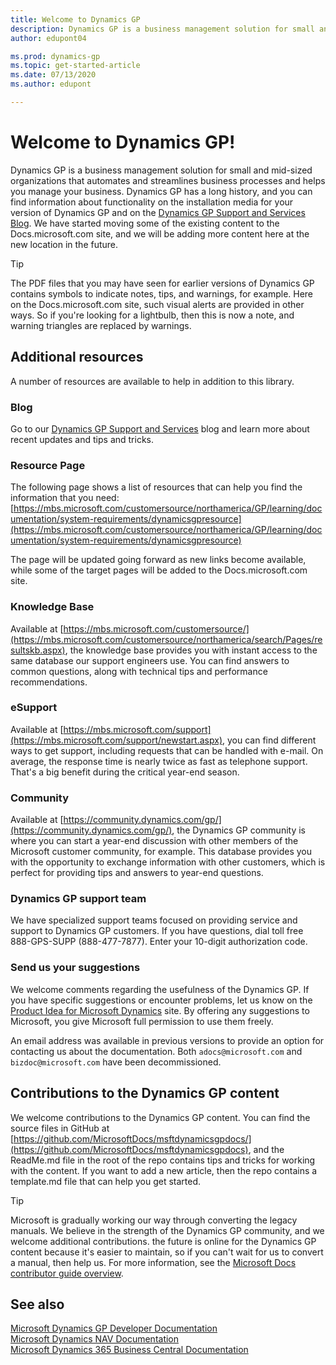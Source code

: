 ```yaml
---
title: Welcome to Dynamics GP
description: Dynamics GP is a business management solution for small and mid-sized organizations that automates and streamlines business processes and helps you manage your business.
author: edupont04

ms.prod: dynamics-gp
ms.topic: get-started-article
ms.date: 07/13/2020
ms.author: edupont

---
```

# Welcome to Dynamics GP!

Dynamics GP is a business management solution for small and mid-sized organizations that automates and streamlines business processes and helps you manage your business. Dynamics GP has a long history, and you can find information about functionality on the installation media for your version of Dynamics GP and on the [Dynamics GP Support and Services Blog](https://community.dynamics.com/gp/b/dynamicsgp). We have started moving some of the existing content to the Docs.microsoft.com site, and we will be adding more content here at the new location in the future.  

> [!TIP]
> The PDF files that you may have seen for earlier versions of Dynamics GP contains symbols to indicate notes, tips, and warnings, for example. Here on the Docs.microsoft.com site, such visual alerts are provided in other ways. So if you're looking for a lightbulb, then this is now a note, and warning triangles are replaced by warnings.

## Additional resources

A number of resources are available to help in addition to this library.  

### Blog

Go to our [Dynamics GP Support and Services](https://community.dynamics.com/gp/b/dynamicsgp) blog and learn more about recent updates and tips and tricks.  

### Resource Page

The following page shows a list of resources that can help you find the information that you need:
[https://mbs.microsoft.com/customersource/northamerica/GP/learning/documentation/system-requirements/dynamicsgpresource](https://mbs.microsoft.com/customersource/northamerica/GP/learning/documentation/system-requirements/dynamicsgpresource)

The page will be updated going forward as new links become available, while some of the target pages will be added to the Docs.microsoft.com site.  

### Knowledge Base

Available at [https://mbs.microsoft.com/customersource/](https://mbs.microsoft.com/customersource/northamerica/search/Pages/resultskb.aspx), the knowledge base provides you with instant access to the same database our support engineers use. You can find answers to common questions, along with technical tips and performance recommendations.  

### eSupport

Available at [https://mbs.microsoft.com/support](https://mbs.microsoft.com/support/newstart.aspx), you can find different ways to get support, including requests that can be handled with e-mail. On average, the response time is nearly twice as fast as telephone support. That's a big benefit during the critical year-end season.  

### Community

Available at [https://community.dynamics.com/gp/](https://community.dynamics.com/gp/), the Dynamics GP community is where you can start a year-end discussion with other members of the Microsoft customer community, for example. This database provides you with the opportunity to exchange information with other customers, which is perfect for providing tips and answers to year-end questions.  

### Dynamics GP support team

We have specialized support teams focused on providing service and support to Dynamics GP customers. If you have questions, dial toll free 888-GPS-SUPP (888-477-7877). Enter your 10-digit authorization code.

### Send us your suggestions

We welcome comments regarding the usefulness of the Dynamics GP. If you have specific suggestions or encounter problems, let us know on the [Product Idea for Microsoft Dynamics](https://experience.dynamics.com/ideas/list/?forum=771cc5ac-c117-e811-8105-3863bb2e0320) site. By offering any suggestions to Microsoft, you give Microsoft full permission to use them freely.

An email address was available in previous versions to provide an option for contacting us about the documentation. Both `adocs@microsoft.com` and `bizdoc@microsoft.com` have been decommissioned.  

## Contributions to the Dynamics GP content

We welcome contributions to the Dynamics GP content. You can find the source files in GitHub at [https://github.com/MicrosoftDocs/msftdynamicsgpdocs/](https://github.com/MicrosoftDocs/msftdynamicsgpdocs), and the ReadMe.md file in the root of the repo contains tips and tricks for working with the content. If you want to add a new article, then the repo contains a template.md file that can help you get started.  

> [!TIP]
> Microsoft is gradually working our way through converting the legacy manuals. We believe in the strength of the Dynamics GP community, and we welcome additional contributions. the future is online for the Dynamics GP content because it's easier to maintain, so if you can't wait for us to convert a manual, then help us. For more information, see the [Microsoft Docs contributor guide overview](/contribute/).  

## See also

[Microsoft Dynamics GP Developer Documentation](/previous-versions/dynamicsgp/developer/hh686187(v=gp.20))  
[Microsoft Dynamics NAV Documentation](/dynamics-nav-app/)  
[Microsoft Dynamics 365 Business Central Documentation](/dynamics365/business-central/)  
